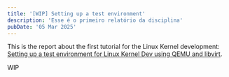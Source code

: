 ```yaml
---
title: '[WIP] Setting up a test environment'
description: 'Esse é o primeiro relatório da disciplina'
pubDate: '05 Mar 2025'
---
```


This is the report about the first tutorial for the Linux Kernel development: [Setting up a test environment for Linux Kernel Dev using QEMU and libvirt](https://flusp.ime.usp.br/kernel/qemu-libvirt-setup/).

WIP

